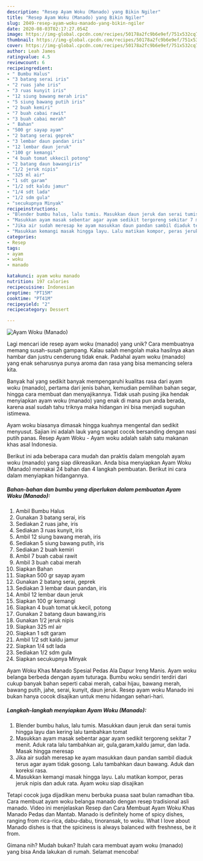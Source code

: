 ```yaml
---
description: "Resep Ayam Woku (Manado) yang Bikin Ngiler"
title: "Resep Ayam Woku (Manado) yang Bikin Ngiler"
slug: 2049-resep-ayam-woku-manado-yang-bikin-ngiler
date: 2020-08-03T02:17:27.054Z
image: https://img-global.cpcdn.com/recipes/50178a2fc9b6e9ef/751x532cq70/ayam-woku-manado-foto-resep-utama.jpg
thumbnail: https://img-global.cpcdn.com/recipes/50178a2fc9b6e9ef/751x532cq70/ayam-woku-manado-foto-resep-utama.jpg
cover: https://img-global.cpcdn.com/recipes/50178a2fc9b6e9ef/751x532cq70/ayam-woku-manado-foto-resep-utama.jpg
author: Leah James
ratingvalue: 4.5
reviewcount: 6
recipeingredient:
- " Bumbu Halus"
- "3 batang serai iris"
- "2 ruas jahe iris"
- "3 ruas kunyit iris"
- "12 siung bawang merah iris"
- "5 siung bawang putih iris"
- "2 buah kemiri"
- "7 buah cabai rawit"
- "3 buah cabai merah"
- " Bahan"
- "500 gr sayap ayam"
- "2 batang serai geprek"
- "3 lembar daun pandan iris"
- "12 lembar daun jeruk"
- "100 gr kemangi"
- "4 buah tomat ukkecil potong"
- "2 batang daun bawangiris"
- "1/2 jeruk nipis"
- "325 ml air"
- "1 sdt garam"
- "1/2 sdt kaldu jamur"
- "1/4 sdt lada"
- "1/2 sdm gula"
- "secukupnya Minyak"
recipeinstructions:
- "Blender bumbu halus, lalu tumis. Masukkan daun jeruk dan serai tumis hingga layu dan kering lalu tambahkan tomat"
- "Masukkan ayam masak sebentar agar ayam sedikit tergoreng sekitar 7 menit. Aduk rata lalu tambahkan air, gula,garam,kaldu jamur, dan lada. Masak hingga meresap"
- "Jika air sudah meresap ke ayam masukkan daun pandan sambil diaduk terus agar ayam tidak gosong. Lalu tambahkan daun bawang. Aduk dan koreksi rasa."
- "Masukkan kemangi masak hingga layu. Lalu matikan kompor, peras jeruk nipis dan aduk rata. Ayam woku siap disajikan"
categories:
- Resep
tags:
- ayam
- woku
- manado

katakunci: ayam woku manado 
nutrition: 197 calories
recipecuisine: Indonesian
preptime: "PT15M"
cooktime: "PT41M"
recipeyield: "2"
recipecategory: Dessert

---
```



![Ayam Woku (Manado)](https://img-global.cpcdn.com/recipes/50178a2fc9b6e9ef/751x532cq70/ayam-woku-manado-foto-resep-utama.jpg)

Lagi mencari ide resep ayam woku (manado) yang unik? Cara membuatnya memang susah-susah gampang. Kalau salah mengolah maka hasilnya akan hambar dan justru cenderung tidak enak. Padahal ayam woku (manado) yang enak seharusnya punya aroma dan rasa yang bisa memancing selera kita.

Banyak hal yang sedikit banyak mempengaruhi kualitas rasa dari ayam woku (manado), pertama dari jenis bahan, kemudian pemilihan bahan segar, hingga cara membuat dan menyajikannya. Tidak usah pusing jika hendak menyiapkan ayam woku (manado) yang enak di mana pun anda berada, karena asal sudah tahu triknya maka hidangan ini bisa menjadi suguhan istimewa.

Ayam woku biasanya dimasak hingga kuahnya mengental dan sedikit menyusut. Sajian ini adalah lauk yang sangat cocok bersanding dengan nasi putih panas. Resep Ayam Woku - Ayam woku adalah salah satu makanan khas asal Indonesia.


Berikut ini ada beberapa cara mudah dan praktis dalam mengolah ayam woku (manado) yang siap dikreasikan. Anda bisa menyiapkan Ayam Woku (Manado) memakai 24 bahan dan 4 langkah pembuatan. Berikut ini cara dalam menyiapkan hidangannya.

<!--inarticleads1-->

##### Bahan-bahan dan bumbu yang diperlukan dalam pembuatan Ayam Woku (Manado):

1. Ambil  Bumbu Halus
1. Gunakan 3 batang serai, iris
1. Sediakan 2 ruas jahe, iris
1. Sediakan 3 ruas kunyit, iris
1. Ambil 12 siung bawang merah, iris
1. Sediakan 5 siung bawang putih, iris
1. Sediakan 2 buah kemiri
1. Ambil 7 buah cabai rawit
1. Ambil 3 buah cabai merah
1. Siapkan  Bahan
1. Siapkan 500 gr sayap ayam
1. Gunakan 2 batang serai, geprek
1. Sediakan 3 lembar daun pandan, iris
1. Ambil 12 lembar daun jeruk
1. Siapkan 100 gr kemangi
1. Siapkan 4 buah tomat uk.kecil, potong
1. Gunakan 2 batang daun bawang,iris
1. Gunakan 1/2 jeruk nipis
1. Siapkan 325 ml air
1. Siapkan 1 sdt garam
1. Ambil 1/2 sdt kaldu jamur
1. Siapkan 1/4 sdt lada
1. Sediakan 1/2 sdm gula
1. Siapkan secukupnya Minyak


Ayam Woku Khas Manado Spesial Pedas Ala Dapur Ireng Manis. Ayam woku belanga berbeda dengan ayam tuturaga. Bumbu woku sendiri terdiri dari cukup banyak bahan seperti cabai merah, cabai hijau, bawang merah, bawang putih, jahe, serai, kunyit, daun jeruk. Resep ayam woku Manado ini bukan hanya cocok disajikan untuk menu hidangan sehari-hari. 

<!--inarticleads2-->

##### Langkah-langkah menyiapkan Ayam Woku (Manado):

1. Blender bumbu halus, lalu tumis. Masukkan daun jeruk dan serai tumis hingga layu dan kering lalu tambahkan tomat
1. Masukkan ayam masak sebentar agar ayam sedikit tergoreng sekitar 7 menit. Aduk rata lalu tambahkan air, gula,garam,kaldu jamur, dan lada. Masak hingga meresap
1. Jika air sudah meresap ke ayam masukkan daun pandan sambil diaduk terus agar ayam tidak gosong. Lalu tambahkan daun bawang. Aduk dan koreksi rasa.
1. Masukkan kemangi masak hingga layu. Lalu matikan kompor, peras jeruk nipis dan aduk rata. Ayam woku siap disajikan


Tetapi cocok juga dijadikan menu berbuka puasa saat bulan ramadhan tiba. Cara membuat ayam woku belanga manado dengan resep tradisional asli manado. Video ini menjelaskan Resep dan Cara Membuat Ayam Woku Khas Manado Pedas dan Mantab. Manado is definitely home of spicy dishes, ranging from rica-rica, dabu-dabu, tinoransak, to woku. What I love about Manado dishes is that the spiciness is always balanced with freshness, be it from. 

Gimana nih? Mudah bukan? Itulah cara membuat ayam woku (manado) yang bisa Anda lakukan di rumah. Selamat mencoba!
